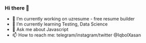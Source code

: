 ### Hi there 👋

- 🔭 I’m currently working on uzresume - free resume builder
- 🌱 I’m currently learning Testing, Data Science
- 💬 Ask me about Javascript
- 📫 How to reach me: telegram/instagram/twitter @IqbolXasan 

<!--
**iqbolxasan/iqbolxasan** is a ✨ _special_ ✨ repository because its `README.md` (this file) appears on your GitHub profile.

Here are some ideas to get you started:

- 🔭 I’m currently working on ...
- 🌱 I’m currently learning ...
- 👯 I’m looking to collaborate on ...
- 🤔 I’m looking for help with ...
- 💬 Ask me about ...
- 📫 How to reach me: ...
- 😄 Pronouns: ...
- ⚡ Fun fact: ...
-->
